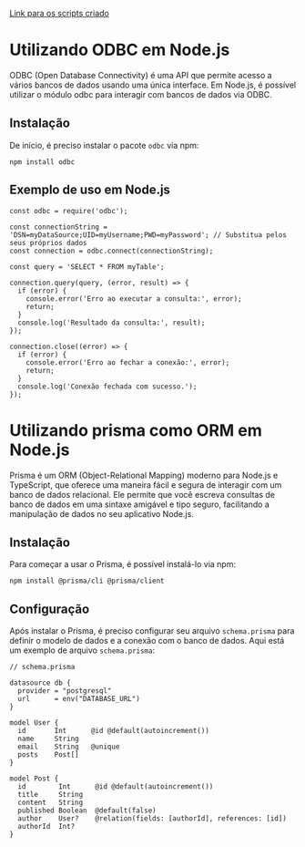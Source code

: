 [Link para os scripts criado]()

# Utilizando ODBC em Node.js

ODBC (Open Database Connectivity) é uma API que permite acesso a vários bancos de dados usando uma única interface. Em Node.js, é possível utilizar o módulo odbc para interagir com bancos de dados via ODBC.

## Instalação
De início, é preciso instalar o pacote `odbc` via npm:
~~~
npm install odbc
~~~

## Exemplo de uso em Node.js
~~~
const odbc = require('odbc');

const connectionString = 'DSN=myDataSource;UID=myUsername;PWD=myPassword'; // Substitua pelos seus próprios dados
const connection = odbc.connect(connectionString);

const query = 'SELECT * FROM myTable';

connection.query(query, (error, result) => {
  if (error) {
    console.error('Erro ao executar a consulta:', error);
    return;
  }
  console.log('Resultado da consulta:', result);
});

connection.close((error) => {
  if (error) {
    console.error('Erro ao fechar a conexão:', error);
    return;
  }
  console.log('Conexão fechada com sucesso.');
});
~~~

# Utilizando prisma como ORM em Node.js

Prisma é um ORM (Object-Relational Mapping) moderno para Node.js e TypeScript, que oferece uma maneira fácil e segura de interagir com um banco de dados relacional. Ele permite que você escreva consultas de banco de dados em uma sintaxe amigável e tipo seguro, facilitando a manipulação de dados no seu aplicativo Node.js.

## Instalação

Para começar a usar o Prisma, é possível instalá-lo via npm:

~~~
npm install @prisma/cli @prisma/client
~~~
## Configuração

Após instalar o Prisma, é preciso configurar seu arquivo `schema.prisma` para definir o modelo de dados e a conexão com o banco de dados. Aqui está um exemplo de arquivo `schema.prisma`:

~~~
// schema.prisma

datasource db {
  provider = "postgresql"
  url      = env("DATABASE_URL")
}

model User {
  id       Int      @id @default(autoincrement())
  name     String
  email    String   @unique
  posts    Post[]
}

model Post {
  id        Int      @id @default(autoincrement())
  title     String
  content   String
  published Boolean  @default(false)
  author    User?    @relation(fields: [authorId], references: [id])
  authorId  Int?
}
~~~